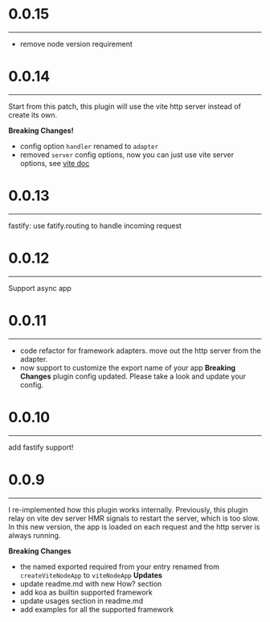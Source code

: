 # 0.0.15

---

- remove node version requirement

# 0.0.14

---

Start from this patch, this plugin will use the vite http server instead of create its own.

**Breaking Changes!**

- config option `handler` renamed to `adapter`
- removed `server` config options, now you can just use vite server options, see [vite doc](https://vitejs.dev/config/#server-host)

# 0.0.13

---

fastify: use fatify.routing to handle incoming request

# 0.0.12

---

Support async app

# 0.0.11

---

- code refactor for framework adapters. move out the http server from the adapter.
- now support to customize the export name of your app
  **Breaking Changes**
  plugin config updated. Please take a look and update your config.

# 0.0.10

---

add fastify support!

# 0.0.9

---

I re-implemented how this plugin works internally. Previously, this plugin relay on vite dev server HMR signals to restart the server, which is too slow. In this new version, the app is loaded on each request and the http server is always running.

**Breaking Changes**

- the named exported required from your entry renamed from `createViteNodeApp` to `viteNodeApp`
  **Updates**
- update readme.md with new How? section
- add koa as builtin supported framework
- update usages section in readme.md
- add examples for all the supported framework
